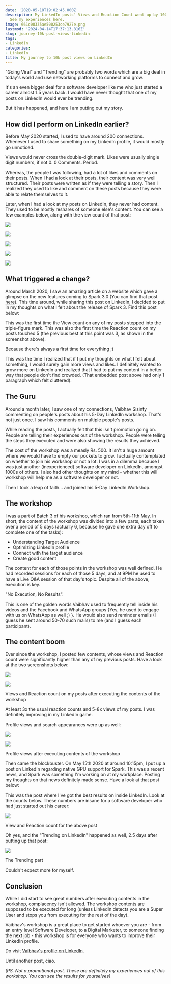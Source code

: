 ```yaml
---
date: '2020-05-18T19:02:45.000Z'
description: My LinkedIn posts' Views and Reaction Count went up by 100x and 20x respectively.
  See my experiences here.
image: 661c08335ae500253ce7927e.png
lastmod: '2024-04-14T17:37:13.816Z'
slug: journey-10k-post-views-linkedin
tags:
- LinkedIn
categories:
- LinkedIn
title: My journey to 10k post views on LinkedIn
---
```


"Going Viral" and "Trending" are probably two words which are a big deal in today's world and use networking platforms to connect and grow.

It's an even bigger deal for a software developer like me who just started a career almost 1.5 years back. I would have never thought that one of my posts on LinkedIn would ever be trending.

But it has happened, and here I am putting out my story.

How did I perform on LinkedIn earlier?
--------------------------------------

Before May 2020 started, I used to have around 200 connections. Whenever I used to share something on my LinkedIn profile, it would mostly go unnoticed.

Views would never cross the double-digit mark. Likes were usually single digit numbers, if not 0. 0 Comments. Period.

Whereas, the people I was following, had a lot of likes and comments on their posts. When I had a look at their posts, their content was very well structured. Their posts were written as if they were telling a story. Then I realized they used to like and comment on these posts because they were able to relate themselves to it.

Later, when I had a look at my posts on LinkedIn, they never had content. They used to be mostly reshares of someone else's content. You can see a few examples below, along with the view count of that post:

![](661c08335ae500253ce7927e_f2fc9696-7a54-476b-b903-fcebd9fc6270.png)

![](661c08335ae500253ce7927e_312cd67a-021d-48df-9eef-6abfba4b1e3b.png)

![](661c08335ae500253ce7927e_673ea854-8919-4610-9a1b-c621b761807e.png)

![](661c08335ae500253ce7927e_249bb93a-9554-4e5e-a533-9914337a3639.png)

![](661c08335ae500253ce7927e_a9c1a2b3-6807-4016-823c-9cf24d65ef61.png)

What triggered a change?
------------------------

Around March 2020, I saw an amazing article on a website which gave a glimpse on the new features coming to Spark 3.0 (You can find that post [here](https://towardsdatascience.com/glimpse-into-spark-3-0-early-access-c1854327d6c?ref=localhost)). This time around, while sharing this post on LinkedIn, I decided to put in my thoughts on what I felt about the release of Spark 3. Find this post below:

This was the first time the View count on any of my posts stepped into the triple-figure mark. This was also the first time the Reaction count on my posts touched 5 (the previous best at this point was 3, as shown in the screenshot above).

Because there's always a first time for everything ;)

This was the time I realized that if I put my thoughts on what I felt about something, I would surely gain more views and likes. I definitely wanted to grow more on LinkedIn and realized that I had to put my content in a better way that people don't find crowded. (That embedded post above had only 1 paragraph which felt cluttered).

The Guru
--------

Around a month later, I saw one of my connections, Vaibhav Sisinty commenting on people's posts about his 5-Day LinkedIn workshop. That's not just once. I saw his comments on multiple people's posts.

While reading the posts, I actually felt that this isn't promotion going on. People are telling their experiences out of the workshop. People were telling the steps they executed and were also showing the results they achieved.

The cost of the workshop was a measly Rs. 500. It isn't a huge amount where we would have to empty our pockets to grow. I actually contemplated on whether to join his workshop or not a lot. I was in a dilemma because I was just another (inexperienced) software developer on LinkedIn, amongst 1000s of others. I also had other thoughts on my mind - whether this will workshop will help me as a software developer or not.

Then I took a leap of faith... and joined his 5-Day LinkedIn Workshop.

The workshop
------------

I was a part of Batch 3 of his workshop, which ran from 5th-11th May. In short, the content of the workshop was divided into a few parts, each taken over a period of 5 days (actually 6, because he gave one extra day off to complete one of the tasks):

* Understanding Target Audience
* Optimizing LinkedIn profile
* Connect with the target audience
* Create good content

The content for each of those points in the workshop was well defined. He had recorded sessions for each of those 5 days, and at 9PM he used to have a Live Q&A session of that day's topic. Despite all of the above, execution is key.

"No Execution, No Results".

This is one of the golden words Vaibhav used to frequently tell inside his videos and the Facebook and WhatsApp groups {Yes, he used to engage with us on WhatsApp as well ;) }. He would also send reminder emails (I guess he sent around 50-70 such mails) to me (and I guess each participant).

The content boom
----------------

Ever since the workshop, I posted few contents, whose views and Reaction count were significantly higher than any of my previous posts. Have a look at the two screenshots below:

![](661c08335ae500253ce7927e_aac13273-f1b6-4b27-be17-bc4fddb02c25.png)

![](661c08335ae500253ce7927e_225549e6-79b8-4578-9a8c-e74b17a38cd5.png)

Views and Reaction count on my posts after executing the contents of the workshop

At least 3x the usual reaction counts and 5-8x views of my posts. I was definitely improving in my LinkedIn game.

Profile views and search appearances were up as well:

![](661c08335ae500253ce7927e_0815abb9-ffb1-469d-bbeb-f09559201b7b.png)

![](661c08335ae500253ce7927e_adcdb721-be59-4492-be3a-46de7de6eb3c.png)

Profile views after executing contents of the workshop

Then came the blockbuster. On May 15th 2020 at around 10:15pm, I put up a post on LinkedIn regarding native GPU support for Spark. This was a recent news, and Spark was something I'm working on at my workplace. Posting my thoughts on that news definitely made sense. Have a look at that post below:

This was the post where I've got the best results on inside LinkedIn. Look at the counts below. These numbers are insane for a software developer who had just started out his career:

![](661c08335ae500253ce7927e_3d403e88-0170-4760-a586-1acfd560151b.png)

View and Reaction count for the above post

Oh yes, and the "Trending on LinkedIn" happened as well, 2.5 days after putting up that post:

![](661c08335ae500253ce7927e_e79bc1dc-4722-4547-beaf-d7abd0df817d.png)

The Trending part

Couldn't expect more for myself.

Conclusion
----------

While I did start to see great numbers after executing contents in the workshop, complacency isn't allowed. The workshop contents are supposed to be executed for long (unless LinkedIn detects you are a Super User and stops you from executing for the rest of the day).

Vaibhav's workshop is a great place to get started whoever you are - from an entry level Software Developer, to a Digital Marketer, to someone finding the next job - this workshop is for everyone who wants to improve their LinkedIn profile.

Do visit [Vaibhav's profile on LinkedIn](https://www.linkedin.com/in/vaibhavsisinty/?ref=localhost).

Until another post, ciao.

*(PS. Not a promotional post. These are definitely my experiences out of this workshop. You can see the results for yourselves)*